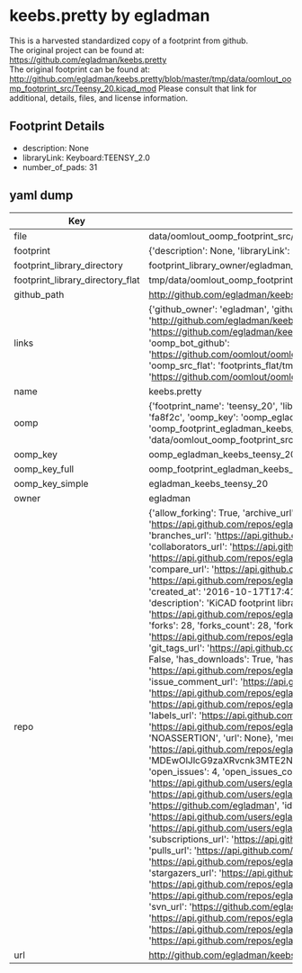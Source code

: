 # keebs.pretty by egladman  
This is a harvested standardized copy of a footprint from github.  
The original project can be found at:  
https://github.com/egladman/keebs.pretty  
The original footprint can be found at:
http://github.com/egladman/keebs.pretty/blob/master/tmp/data/oomlout_oomp_footprint_src/Teensy_20.kicad_mod
Please consult that link for additional, details, files, and license information.  
## Footprint Details
* description: None  
* libraryLink: Keyboard:TEENSY_2.0  
* number_of_pads: 31  
## yaml dump  
| Key | Value |  
| --- | --- |  
| file | data/oomlout_oomp_footprint_src/keebs.pretty/Teensy_20.kicad_mod |  
| footprint | {'description': None, 'libraryLink': 'Keyboard:TEENSY_2.0', 'number_of_pads': 31} |  
| footprint_library_directory | footprint_library_owner/egladman_keebs.pretty |  
| footprint_library_directory_flat | tmp/data/oomlout_oomp_footprint_src/footprints_flat/egladman_keebs_teensy_20/working |  
| github_path | http://github.com/egladman/keebs.pretty/blob/master/tmp/data/oomlout_oomp_footprint_src/Teensy_20.kicad_mod |  
| links | {'github_owner': 'egladman', 'github_repo_name': 'keebs.pretty', 'github_src': 'http://github.com/egladman/keebs.pretty/blob/master/tmp/data/oomlout_oomp_footprint_src/Teensy_20.kicad_mod', 'github_src_repo': 'https://github.com/egladman/keebs.pretty', 'oomp_bot': 'tmp/data/oomlout_oomp_footprint_src/footprints/egladman_keebs_teensy_20/working', 'oomp_bot_github': 'https://github.com/oomlout/oomlout_oomp_footprint_bot/tree/main/tmp/data/oomlout_oomp_footprint_src/footprints/egladman_keebs_teensy_20/working', 'oomp_src_flat': 'footprints_flat/tmp/data/oomlout_oomp_footprint_src/footprints_flat/egladman_keebs_teensy_20/working', 'oomp_src_flat_github': 'https://github.com/oomlout/oomlout_oomp_footprint_src/tree/main/tmp/data/oomlout_oomp_footprint_src/footprints_flat/egladman_keebs_teensy_20/working'} |  
| name | keebs.pretty |  
| oomp | {'footprint_name': 'teensy_20', 'library_name': 'keebs', 'md5': 'fa8f2cac1fbc019011369ed324a27ab2', 'md5_10': 'fa8f2cac1f', 'md5_5': 'fa8f2', 'md5_6': 'fa8f2c', 'oomp_key': 'oomp_egladman_keebs_teensy_20', 'oomp_key_extra': 'oomp_footprint_egladman_keebs_teensy_20', 'oomp_key_full': 'oomp_footprint_egladman_keebs_teensy_20_fa8f2c', 'oomp_key_simple': 'egladman_keebs_teensy_20', 'original_filename': 'data/oomlout_oomp_footprint_src/keebs.pretty/Teensy_20.kicad_mod', 'owner_name': 'egladman'} |  
| oomp_key | oomp_egladman_keebs_teensy_20 |  
| oomp_key_full | oomp_footprint_egladman_keebs_teensy_20 |  
| oomp_key_simple | egladman_keebs_teensy_20 |  
| owner | egladman |  
| repo | {'allow_forking': True, 'archive_url': 'https://api.github.com/repos/egladman/keebs.pretty/{archive_format}{/ref}', 'archived': False, 'assignees_url': 'https://api.github.com/repos/egladman/keebs.pretty/assignees{/user}', 'blobs_url': 'https://api.github.com/repos/egladman/keebs.pretty/git/blobs{/sha}', 'branches_url': 'https://api.github.com/repos/egladman/keebs.pretty/branches{/branch}', 'clone_url': 'https://github.com/egladman/keebs.pretty.git', 'collaborators_url': 'https://api.github.com/repos/egladman/keebs.pretty/collaborators{/collaborator}', 'comments_url': 'https://api.github.com/repos/egladman/keebs.pretty/comments{/number}', 'commits_url': 'https://api.github.com/repos/egladman/keebs.pretty/commits{/sha}', 'compare_url': 'https://api.github.com/repos/egladman/keebs.pretty/compare/{base}...{head}', 'contents_url': 'https://api.github.com/repos/egladman/keebs.pretty/contents/{+path}', 'contributors_url': 'https://api.github.com/repos/egladman/keebs.pretty/contributors', 'created_at': '2016-10-17T17:41:17Z', 'default_branch': 'master', 'deployments_url': 'https://api.github.com/repos/egladman/keebs.pretty/deployments', 'description': 'KiCAD footprint library for hybrid MX/Alps footprints and microcontrollers', 'disabled': False, 'downloads_url': 'https://api.github.com/repos/egladman/keebs.pretty/downloads', 'events_url': 'https://api.github.com/repos/egladman/keebs.pretty/events', 'fork': False, 'forks': 28, 'forks_count': 28, 'forks_url': 'https://api.github.com/repos/egladman/keebs.pretty/forks', 'full_name': 'egladman/keebs.pretty', 'git_commits_url': 'https://api.github.com/repos/egladman/keebs.pretty/git/commits{/sha}', 'git_refs_url': 'https://api.github.com/repos/egladman/keebs.pretty/git/refs{/sha}', 'git_tags_url': 'https://api.github.com/repos/egladman/keebs.pretty/git/tags{/sha}', 'git_url': 'git://github.com/egladman/keebs.pretty.git', 'has_discussions': False, 'has_downloads': True, 'has_issues': True, 'has_pages': False, 'has_projects': True, 'has_wiki': False, 'homepage': '', 'hooks_url': 'https://api.github.com/repos/egladman/keebs.pretty/hooks', 'html_url': 'https://github.com/egladman/keebs.pretty', 'id': 71164762, 'is_template': False, 'issue_comment_url': 'https://api.github.com/repos/egladman/keebs.pretty/issues/comments{/number}', 'issue_events_url': 'https://api.github.com/repos/egladman/keebs.pretty/issues/events{/number}', 'issues_url': 'https://api.github.com/repos/egladman/keebs.pretty/issues{/number}', 'keys_url': 'https://api.github.com/repos/egladman/keebs.pretty/keys{/key_id}', 'labels_url': 'https://api.github.com/repos/egladman/keebs.pretty/labels{/name}', 'language': None, 'languages_url': 'https://api.github.com/repos/egladman/keebs.pretty/languages', 'license': {'key': 'other', 'name': 'Other', 'node_id': 'MDc6TGljZW5zZTA=', 'spdx_id': 'NOASSERTION', 'url': None}, 'merges_url': 'https://api.github.com/repos/egladman/keebs.pretty/merges', 'milestones_url': 'https://api.github.com/repos/egladman/keebs.pretty/milestones{/number}', 'mirror_url': None, 'name': 'keebs.pretty', 'network_count': 28, 'node_id': 'MDEwOlJlcG9zaXRvcnk3MTE2NDc2Mg==', 'notifications_url': 'https://api.github.com/repos/egladman/keebs.pretty/notifications{?since,all,participating}', 'open_issues': 4, 'open_issues_count': 4, 'owner': {'avatar_url': 'https://avatars.githubusercontent.com/u/8713153?v=4', 'events_url': 'https://api.github.com/users/egladman/events{/privacy}', 'followers_url': 'https://api.github.com/users/egladman/followers', 'following_url': 'https://api.github.com/users/egladman/following{/other_user}', 'gists_url': 'https://api.github.com/users/egladman/gists{/gist_id}', 'gravatar_id': '', 'html_url': 'https://github.com/egladman', 'id': 8713153, 'login': 'egladman', 'node_id': 'MDQ6VXNlcjg3MTMxNTM=', 'organizations_url': 'https://api.github.com/users/egladman/orgs', 'received_events_url': 'https://api.github.com/users/egladman/received_events', 'repos_url': 'https://api.github.com/users/egladman/repos', 'site_admin': False, 'starred_url': 'https://api.github.com/users/egladman/starred{/owner}{/repo}', 'subscriptions_url': 'https://api.github.com/users/egladman/subscriptions', 'type': 'User', 'url': 'https://api.github.com/users/egladman'}, 'private': False, 'pulls_url': 'https://api.github.com/repos/egladman/keebs.pretty/pulls{/number}', 'pushed_at': '2020-08-11T11:05:59Z', 'releases_url': 'https://api.github.com/repos/egladman/keebs.pretty/releases{/id}', 'size': 48, 'ssh_url': 'git@github.com:egladman/keebs.pretty.git', 'stargazers_count': 154, 'stargazers_url': 'https://api.github.com/repos/egladman/keebs.pretty/stargazers', 'statuses_url': 'https://api.github.com/repos/egladman/keebs.pretty/statuses/{sha}', 'subscribers_count': 12, 'subscribers_url': 'https://api.github.com/repos/egladman/keebs.pretty/subscribers', 'subscription_url': 'https://api.github.com/repos/egladman/keebs.pretty/subscription', 'svn_url': 'https://github.com/egladman/keebs.pretty', 'tags_url': 'https://api.github.com/repos/egladman/keebs.pretty/tags', 'teams_url': 'https://api.github.com/repos/egladman/keebs.pretty/teams', 'temp_clone_token': None, 'topics': ['kicad-library'], 'trees_url': 'https://api.github.com/repos/egladman/keebs.pretty/git/trees{/sha}', 'updated_at': '2023-09-16T23:11:52Z', 'url': 'https://api.github.com/repos/egladman/keebs.pretty', 'visibility': 'public', 'watchers': 154, 'watchers_count': 154, 'web_commit_signoff_required': False} |  
| url | http://github.com/egladman/keebs.pretty |  

